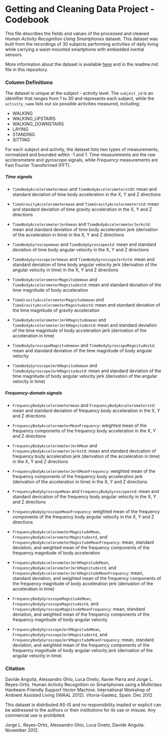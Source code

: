 # Getting and Cleaning Data Project - Codebook

This file describes the fields and values of the processed and cleaned _Human Activity Recognition Using Smartphones_ dataset. This dataset was built from the recordings of 30 subjects performing activities of daily living while carrying a waist-mounted smartphone with embedded inertial sensors.

More information about the dataset is available [here](http://archive.ics.uci.edu/ml/datasets/Human+Activity+Recognition+Using+Smartphones#) and in the readme.md file in this repository.

### Column Definitions

The dataset is unique at the subject - activity level. The `subject_id` is an identifier that ranges from 1 to 30 and represents each subject, while the `activity_name` lists out six possible activities measured, including:

- WALKING
- WALKING_UPSTAIRS
- WALKING_DOWNSTAIRS
- LAYING
- STANDING
- SITTING
 
For each subject and activity, the dataset lists two types of measurements, normalized and bounded within -1 and 1. _Time_ measurements are the raw acclerometere and gyroscope signals, while _Frequency_ measurements are Fast Fourier Transformed (FFT).

##### Time signals

- `TimeBodyAccelerometermean` and `TimeBodyAccelerometerstdX`: mean and standard deviation of time body acceleration in the X, Y and Z directions

- `TimeGravityAccelerometermean` and `TimeGravityAccelerometerstd`: mean and standard deviation of time gravity acceleration in the X, Y and Z directions

- `TimeBodyAccelerometerJerkmean` and `TimeBodyAccelerometerJerkstd`: mean and standard deviation of time body acceleration jerk (derivation of the acceleration in time) in the X, Y and Z directions

- `TimeBodyGyroscopemean` and `TimeBodyGyroscopestd`: mean and standard deviation of time body angular velocity in the X, Y and Z directions

- `TimeBodyGyroscopeJerkmean` and `TimeBodyGyroscopeJerkstd`: mean and standard deviation of time body angular velocity jerk (derivation of the angular velocity in time) in the X, Y and Z directions

- `TimeBodyAccelerometerMagnitudemean` and `TimeBodyAccelerometerMagnitudestd`: mean and standard deviation of the time magnitude of body acceleration

- `TimeGravityAccelerometerMagnitudemean` and `TimeGravityAccelerometerMagnitudestd`: mean and standard deviation of the time magnitude of gravity acceleration

- `TimeBodyAccelerometerJerkMagnitudemean` and `TimeBodyAccelerometerJerkMagnitudestd`: mean and standard deviation of the time magnitude of body acceleration jerk (derivation of the acceleration in time)

- `TimeBodyGyroscopeMagnitudemean` and `TimeBodyGyroscopeMagnitudestd`: mean and standard deviation of the time magnitude of body angular velocity

- `TimeBodyGyroscopeJerkMagnitudemean` and `TimeBodyGyroscopeJerkMagnitudestd`: mean and standard deviation of the time magnitude of body angular velocity jerk (derivation of the angular velocity in time)

##### Frequency-domain signals

- `FrequencyBodyAccelerometermean` and `FrequencyBodyAccelerometerstd`: mean and standard deviation of frequency body acceleration in the X, Y and Z directions

- `FrequencyBodyAccelerometerMeanFrequency`: weighted mean of the frequency components of the frequency body acceleration in the X, Y and Z directions

- `FrequencyBodyAccelerometerJerkMean` and `FrequencyBodyAccelerometerJerkstd`: mean and standard devication of frequency body acceleration jerk (derivation of the acceleration in time) in the X, Y and Z directions

- `FrequencyBodyAccelerometerJerkMeanFrequency`: weighted mean of the frequency components of the frequency body acceleration jerk (derivation of the acceleration in time) in the X, Y and Z directions

- `FrequencyBodyGyroscopeMean` and `FrequencyBodyGyroscopestd`: mean and standard devication of the frequency body angular velocity in the X, Y and Z directions

- `FrequencyBodyGyroscopeMeanFrequency`: weighted mean of the frequency components of the frequency body angular velocity in the X, Y and Z directions

- `FrequencyBodyAccelerometerMagnitudeMean`, `FrequencyBodyAccelerometerMagnitudestd`, and `FrequencyBodyAccelerometerMagnitudeMeanFrequency`: mean, standard deviation, and weighted mean of the frequency components of the frequency magnitude of body acceleration

- `FrequencyBodyAccelerometerJerkMagnitudeMean`, `FrequencyBodyAccelerometerJerkMagnitudestd`, and `FrequencyBodyAccelerometerJerkMagnitudeMeanFrequency`: mean, standard deviation, and weighted mean of the frequency components of the frequency magnitude of body acceleration jerk (derivation of the acceleration in time)

- `FrequencyBodyGyroscopeMagnitudeMean`, `FrequencyBodyGyroscopeMagnitudestd`, and `FrequencyBodyGyroscopeMagnitudeMeanFrequency`: mean, standard deviation, and weighted mean of the frequency components of the frequency magnitude of body angular velocity

- `FrequencyBodyGyroscopeJerkMagnitudeMean`, `FrequencyBodyGyroscopeJerkMagnitudestd`, and `FrequencyBodyGyroscopeJerkMagnitudeMeanFrequency`: mean, standard deviation, and weighted mean of the frequency components of the frequency magnitude of body angular velocity jerk (derivation of the angular velocity in time)

### Citation

Davide Anguita, Alessandro Ghio, Luca Oneto, Xavier Parra and Jorge L. Reyes-Ortiz. Human Activity Recognition on Smartphones using a Multiclass Hardware-Friendly Support Vector Machine. International Workshop of Ambient Assisted Living (IWAAL 2012). Vitoria-Gasteiz, Spain. Dec 2012

This dataset is distributed AS-IS and no responsibility implied or explicit can be addressed to the authors or their institutions for its use or misuse. Any commercial use is prohibited.

Jorge L. Reyes-Ortiz, Alessandro Ghio, Luca Oneto, Davide Anguita. November 2012.
